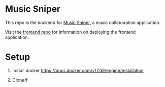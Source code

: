 # Music Sniper

This repo is the backend for [Music Sniper](https://github.com/mickmister/music-sniper), a music collaboration application.

Visit the [frontend repo](https://github.com/mickmister/music-sniper) for information on deploying the frontend application.

# Setup

1. Install docker
https://docs.docker.com/v17.09/engine/installation

2. Clone/f